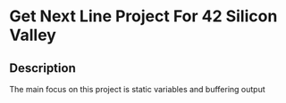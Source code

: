 # Get Next Line Project For 42 Silicon Valley

## Description
<p>The main focus on this project is static variables and buffering output</p>

